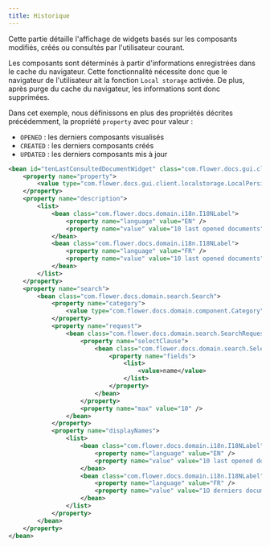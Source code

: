 ```yaml
---
title: Historique
---
```


Cette partie détaille l'affichage de widgets basés sur les composants modifiés, créés ou consultés par l'utilisateur courant.

Les composants sont déterminés à partir d'informations enregistrées dans le cache du navigateur. Cette fonctionnalité nécessite donc que le navigateur de l'utilisateur ait la fonction ``Local storage`` activée.
De plus, après purge du cache du navigateur, les informations sont donc supprimées.
 

Dans cet exemple, nous définissons en plus des propriétés décrites précédemment, la propriété ``property`` avec pour valeur : 

* ``OPENED`` : les derniers composants visualisés
* ``CREATED`` : les derniers composants créés
* ``UPDATED`` : les derniers composants mis à jour


```xml
<bean id="tenLastConsultedDocumentWidget" class="com.flower.docs.gui.client.home.HomeUserSearchPresenter">
	<property name="property">
		<value type="com.flower.docs.gui.client.localstorage.LocalPersistentCacheKey">OPENED</value>
	</property>
	<property name="description">
		<list>
			<bean class="com.flower.docs.domain.i18n.I18NLabel">
				<property name="language" value="EN" />
				<property name="value" value="10 last opened documents" />
			</bean>
			<bean class="com.flower.docs.domain.i18n.I18NLabel">
				<property name="language" value="FR" />
				<property name="value" value="10 last opened documents" />
			</bean>
		</list>
	</property>
	<property name="search">
		<bean class="com.flower.docs.domain.search.Search">
			<property name="category">
				<value type="com.flower.docs.domain.component.Category">DOCUMENT</value>
			</property>
			<property name="request">
				<bean class="com.flower.docs.domain.search.SearchRequest">
					<property name="selectClause">
						<bean class="com.flower.docs.domain.search.SelectClause">
							<property name="fields">
								<list>
									<value>name</value>
								</list>
							</property>
						</bean>
					</property>
					<property name="max" value="10" />
				</bean>
			</property>
			<property name="displayNames">
				<list>
					<bean class="com.flower.docs.domain.i18n.I18NLabel">
						<property name="language" value="EN" />
						<property name="value" value="10 last opened documents" />
					</bean>
					<bean class="com.flower.docs.domain.i18n.I18NLabel">
						<property name="language" value="FR" />
						<property name="value" value="1O derniers documents consultés" />
					</bean>
				</list>
			</property>
		</bean>
	</property>
</bean>
```